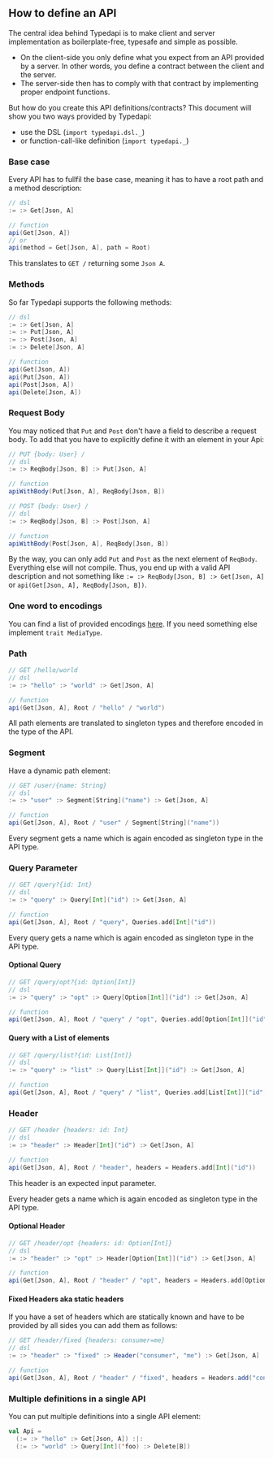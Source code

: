 ## How to define an API
The central idea behind Typedapi is to make client and server implementation as boilerplate-free, typesafe and simple as possible.

 - On the client-side you only define what you expect from an API provided by a server. In other words, you define a contract between the client and the server.
 - The server-side then has to comply with that contract by implementing proper endpoint functions.
 
But how do you create this API definitions/contracts? This document will show you two ways provided by Typedapi:
  - use the DSL (`import typedapi.dsl._`)
  - or function-call-like definition (`import typedapi._`)
 
### Base case
Every API has to fullfil the base case, meaning it has to have a root path and a method description:
 
```Scala
// dsl
:= :> Get[Json, A]

// function
api(Get[Json, A])
// or
api(method = Get[Json, A], path = Root)
```
 
This translates to `GET /` returning some `Json A`.

### Methods
So far Typedapi supports the following methods:
 
```Scala
// dsl
:= :> Get[Json, A]
:= :> Put[Json, A]
:= :> Post[Json, A]
:= :> Delete[Json, A]

// function
api(Get[Json, A])
api(Put[Json, A])
api(Post[Json, A])
api(Delete[Json, A])
```
 
### Request Body
You may noticed that `Put` and `Post` don't have a field to describe a request body. To add that you have to explicitly define it with an element in your Api:
 
```Scala
// PUT {body: User} /
// dsl
:= :> ReqBody[Json, B] :> Put[Json, A]

// function
apiWithBody(Put[Json, A], ReqBody[Json, B])

// POST {body: User} /
// dsl
:= :> ReqBody[Json, B] :> Post[Json, A]

// function
apiWithBody(Post[Json, A], ReqBody[Json, B])
```
 
By the way, you can only add `Put` and `Post` as the next element of `ReqBody`. Everything else will not compile. Thus, you end up with a valid API description and not something like `:= :> ReqBody[Json, B] :> Get[Json, A]` or `api(Get[Json, A], ReqBody[Json, B])`.

### One word to encodings
You can find a list of provided encodings [here](https://github.com/pheymann/typedapi/blob/update-docs-final-cleanups/shared/src/main/scala/typedapi/shared/ApiElement.scala#L62). If you need something else implement `trait MediaType`.

### Path
```Scala
// GET /hello/world
// dsl
:= :> "hello" :> "world" :> Get[Json, A]

// function
api(Get[Json, A], Root / "hello" / "world")
```
 
All path elements are translated to singleton types and therefore encoded in the type of the API.
 
### Segment
Have a dynamic path element:
 
```Scala
// GET /user/{name: String}
// dsl
:= :> "user" :> Segment[String]("name") :> Get[Json, A]

// function
api(Get[Json, A], Root / "user" / Segment[String]("name"))
```

Every segment gets a name which is again encoded as singleton type in the API type.

### Query Parameter
```Scala
// GET /query?{id: Int}
// dsl
:= :> "query" :> Query[Int]("id") :> Get[Json, A]

// function
api(Get[Json, A], Root / "query", Queries.add[Int]("id"))
```

Every query gets a name which is again encoded as singleton type in the API type.

#### Optional Query
```Scala
// GET /query/opt?{id: Option[Int]}
// dsl
:= :> "query" :> "opt" :> Query[Option[Int]]("id") :> Get[Json, A]

// function
api(Get[Json, A], Root / "query" / "opt", Queries.add[Option[Int]]("id"))
```

#### Query with a List of elements
```Scala
// GET /query/list?{id: List[Int]}
// dsl
:= :> "query" :> "list" :> Query[List[Int]]("id") :> Get[Json, A]

// function
api(Get[Json, A], Root / "query" / "list", Queries.add[List[Int]]("id"))
```

### Header
```Scala
// GET /header {headers: id: Int}
// dsl
:= :> "header" :> Header[Int]("id") :> Get[Json, A]

// function
api(Get[Json, A], Root / "header", headers = Headers.add[Int]("id"))
```

This header is an expected input parameter.

Every header gets a name which is again encoded as singleton type in the API type.

#### Optional Header
```Scala
// GET /header/opt {headers: id: Option[Int]}
// dsl
:= :> "header" :> "opt" :> Header[Option[Int]]("id") :> Get[Json, A]

// function
api(Get[Json, A], Root / "header" / "opt", headers = Headers.add[Option[Int]]("id"))
```

#### Fixed Headers aka static headers
If you have a set of headers which are statically known and have to be provided by all sides you can add them as follows:

```Scala
// GET /header/fixed {headers: consumer=me}
// dsl
:= :> "header" :> "fixed" :> Header("consumer", "me") :> Get[Json, A]

// function
api(Get[Json, A], Root / "header" / "fixed", headers = Headers.add("consumer", "me"))
```

### Multiple definitions in a single API
You can put multiple definitions into a single API element:

```Scala
val Api =
  (:= :> "hello" :> Get[Json, A]) :|:
  (:= :> "world" :> Query[Int]('foo) :> Delete[B])
```
